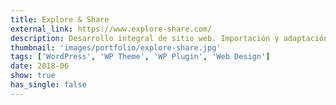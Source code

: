 ```yaml
---
title: Explore & Share
external_link: https://www.explore-share.com/
description: Desarrollo integral de sitio web. Importación y adaptación de base de datos de sitio existente. Desarrollo de plugins hechos a medida para el manejo y la sincronización de datos.
thumbnail: 'images/portfolio/explore-share.jpg'
tags: ['WordPress', 'WP Theme', 'WP Plugin', 'Web Design']
date: 2018-06
show: true
has_single: false
---
```

